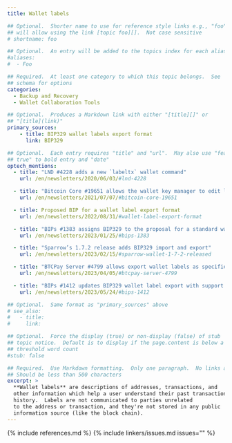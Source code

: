 ```yaml
---
title: Wallet labels

## Optional.  Shorter name to use for reference style links e.g., "foo"
## will allow using the link [topic foo][].  Not case sensitive
# shortname: foo

## Optional.  An entry will be added to the topics index for each alias
#aliases:
#  - Foo

## Required.  At least one category to which this topic belongs.  See
## schema for options
categories:
  - Backup and Recovery
  - Wallet Collaboration Tools

## Optional.  Produces a Markdown link with either "[title][]" or
## "[title](link)"
primary_sources:
    - title: BIP329 wallet labels export format
      link: BIP329

## Optional.  Each entry requires "title" and "url".  May also use "feature:
## true" to bold entry and "date"
optech_mentions:
  - title: "LND #4228 adds a new `labeltx` wallet command"
    url: /en/newsletters/2020/06/03/#lnd-4228

  - title: "Bitcoin Core #19651 allows the wallet key manager to edit labels among other data"
    url: /en/newsletters/2021/07/07/#bitcoin-core-19651

  - title: Proposed BIP for a wallet label export format
    url: /en/newsletters/2022/08/31/#wallet-label-export-format

  - title: "BIPs #1383 assigns BIP329 to the proposal for a standard wallet label export format"
    url: /en/newsletters/2023/01/25/#bips-1383

  - title: "Sparrow’s 1.7.2 release adds BIP329 import and export"
    url: /en/newsletters/2023/02/15/#sparrow-wallet-1-7-2-released

  - title: "BTCPay Server #4799 allows export wallet labels as specified in BIP329"
    url: /en/newsletters/2023/04/05/#btcpay-server-4799

  - title: "BIPs #1412 updates BIP329 wallet label export with support for key origin information"
    url: /en/newsletters/2023/05/24/#bips-1412

## Optional.  Same format as "primary_sources" above
# see_also:
#   - title:
#     link:

## Optional.  Force the display (true) or non-display (false) of stub
## topic notice.  Default is to display if the page.content is below a
## threshold word count
#stub: false

## Required.  Use Markdown formatting.  Only one paragraph.  No links allowed.
## Should be less than 500 characters
excerpt: >
  **Wallet labels** are descriptions of addresses, transactions, and
  other information which help a user understand their past transaction
  history.  Labels are not communicated to parties unrelated
  to the address or transaction, and they're not stored in any public
  information source (like the block chain).
---
```


{% include references.md %}
{% include linkers/issues.md issues="" %}
